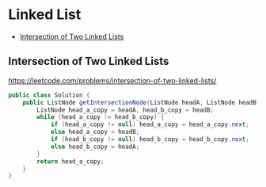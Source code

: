 # Linked List
+ [Intersection of Two Linked Lists](#intersection-of-two-linked-lists)
## Intersection of Two Linked Lists
https://leetcode.com/problems/intersection-of-two-linked-lists/
```java
public class Solution {
    public ListNode getIntersectionNode(ListNode headA, ListNode headB) {
        ListNode head_a_copy = headA, head_b_copy = headB;
        while (head_a_copy != head_b_copy) {
            if (head_a_copy != null) head_a_copy = head_a_copy.next;
            else head_a_copy = headB;
            if (head_b_copy != null) head_b_copy = head_b_copy.next;
            else head_b_copy = headA;
        }
        return head_a_copy;
    }
}

```
